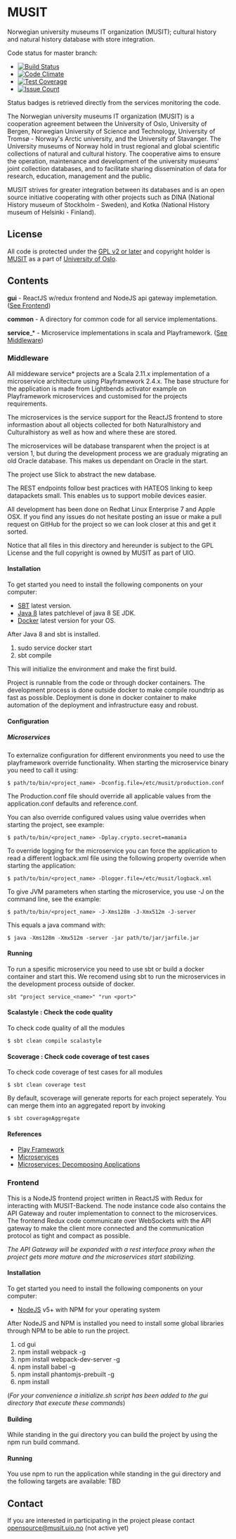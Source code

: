 # MUSIT
Norwegian university museums IT organization (MUSIT); cultural history and natural history database with store integration.

Code status for master branch:
* [![Build Status](https://travis-ci.org/MUSIT-Norway/musit.svg?branch=master)](https://travis-ci.org/MUSIT-Norway/musit)
* [![Code Climate](https://codeclimate.com/github/MUSIT-Norway/musit/badges/gpa.svg)](https://codeclimate.com/github/MUSIT-Norway/musit)
* [![Test Coverage](https://codeclimate.com/github/MUSIT-Norway/musit/badges/coverage.svg)](https://codeclimate.com/github/MUSIT-Norway/musit/coverage)
* [![Issue Count](https://codeclimate.com/github/MUSIT-Norway/musit/badges/issue_count.svg)](https://codeclimate.com/github/MUSIT-Norway/musit)

Status badges is retrieved directly from the services monitoring the code.

The Norwegian university museums IT organization (MUSIT) is a cooperation agreement between the University of Oslo, University of Bergen, Norwegian University of Science and Technology, University of Tromsø - Norway's Arctic university, and the University of Stavanger. 
The University museums of Norway hold in trust regional and global scientific collections of natural and cultural history. The cooperative aims to ensure the operation, maintenance and development of the university museums' joint collection databases, and to facilitate sharing dissemination of data for research, education, management and the public. 

MUSIT strives for greater integration between its databases and is an open source initiative cooperating with other projects such as DINA (National History museum of Stockholm - Sweden), and Kotka (National History museum of Helsinki - Finland).

## License
All code is protected under the [GPL v2 or later](http://www.gnu.org/licenses/old-licenses/gpl-2.0.en.html) and copyright holder is [MUSIT](http://musit.uio.no) as a part of [University of Oslo](http://www.uio.no).

## Contents
**gui** - ReactJS w/redux frontend and NodeJS api gateway implemetation. ([See Frontend](#Frontend))

**common** - A directory for common code for all service implementations.

**service**_* - Microservice implementations in scala and Playframework. ([See Middleware](#Middleware))


### Middleware
All middeware service* projects are a Scala 2.11.x implementation of a microservice architecture using Playframework 2.4.x.
The base structure for the application is made from Lightbends activator example on Playframework microservices and customised for the projects requirements.

The microservices is the service support for the ReactJS frontend to store informastion about all objects collected for both Naturalhistory and Culturalhistory as well as how and where these are stored.

The microservices will be database transparent when the project is at version 1, but during the development process we are gradualy migrating an old Oracle database. This makes us dependant on Oracle in the start.

The project use Slick to abstract the new database.

The REST endpoints follow best practices with HATEOS linking to keep datapackets small. This enables us to support mobile devices easier.

All development has been done on Redhat Linux Enterprise 7 and Apple OSX. If you find any issues do not hesitate posting an issue or make a pull request on GitHub for the project so we can look closer at this and get it sorted.

Notice that all files in this directory and hereunder is subject to the GPL License and the full copyright is owned by MUSIT as part of UIO.

#### Installation

To get started you need to install the following components on your computer:
* [SBT](http://www.scala-sbt.org) latest version.
* [Java 8](http://java.oracle.com) lates patchlevel of java 8 SE JDK.
* [Docker](http://www.docker.com) latest version for your OS.

After Java 8 and sbt is installed.

1. sudo service docker start
2. sbt compile

This will initialize the environment and make the first build.

Project is runnable from the code or through docker containers. The development process is done outside docker to make compile roundtrip as fast as possible. Deployment is done in docker container to make automation of the deployment and infrastructure easy and robust.

#### Configuration

##### Microservices

To externalize configuration for different environments you need to use the playframework override functionality.
When starting the microservice binary you need to call it using:
```
$ path/to/bin/<project_name> -Dconfig.file=/etc/musit/production.conf
```
The Production.conf file should override all applicable values from the application.conf defaults and reference.conf.

You can also override configured values using value overrides when starting the project, see example:
```
$ path/to/bin/<project_name> -Dplay.crypto.secret=mamamia
```

To override logging for the microservice you can force the application to read a different logback.xml file using the
following property override when starting the application:
```
$ path/to/bin/<project_name> -Dlogger.file=/etc/musit/logback.xml
```

To give JVM parameters when starting the microservice, you use -J on the command line, see the example:
```
$ path/to/bin/<project_name> -J-Xms128m -J-Xmx512m -J-server
```
This equals a java command with:
```
$ java -Xms128m -Xmx512m -server -jar path/to/jar/jarfile.jar
```

#### Running

To run a spesific microservice you need to use sbt or build a docker container and start this. We recomend using sbt to run the microservices in the development process outside of docker.

```
sbt "project service_<name>" "run <port>"
```
#### Scalastyle : Check the code quality

To check code quality of all the modules
```
$ sbt clean compile scalastyle
```

#### Scoverage : Check code coverage of test cases

To check code coverage of test cases for all modules
```
$ sbt clean coverage test
```
By default, scoverage will generate reports for each project seperately. You can merge them into an aggregated report by invoking
```
$ sbt coverageAggregate
```

#### References

* [Play Framework](http://www.playframework.com/)
* [Microservices](http://martinfowler.com/articles/microservices.html)
* [Microservices: Decomposing Applications](http://www.infoq.com/articles/microservices-intro)

### Frontend

This is a NodeJS frontend project written in ReactJS with Redux for interacting with MUSIT-Backend.
The node instance code also contains the API Gateway and router implementation to connect to the microservices.
The frontend Redux code communicate over WebSockets with the API gateway to make the client more connected and the
communication protocol as tight and compact as possible.

_The API Gateway will be expanded with a rest interface proxy when the project gets more mature and the microservices
start stabilizing._

#### Installation

To get started you need to install the following components on your computer:
* [NodeJS](https://nodejs.org/en/download) v5+ with NPM for your operating system

After NodeJS and NPM is installed you need to install some global libraries through NPM to be able to run the project.

1. cd gui
2. npm install webpack -g
3. npm install webpack-dev-server -g
4. npm install babel -g
5. npm install phantomjs-prebuilt -g
6. npm install

(_For your convenience a initialize.sh script has been added to the gui directory that execute these commands_)

#### Building

While standing in the gui directory you can build the project by using the npm run build command.

#### Running

You use npm to run the application while standing in the gui directory and the following targets are available:
TBD

## Contact

If you are interested in participating in the project please contact opensource@musit.uio.no (not active yet)
